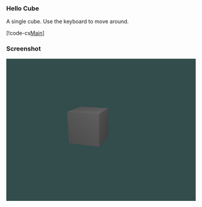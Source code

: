 ### Hello Cube

A single cube. Use the keyboard to move around.

[!code-cs[Main](Program.cs)]

### Screenshot
![Screenshot](screenshot.jpg)
